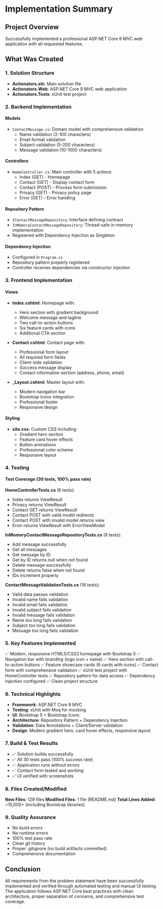 # Implementation Summary

## Project Overview
Successfully implemented a professional ASP.NET Core 9 MVC web application with all requested features.

## What Was Created

### 1. Solution Structure
- **Actionators.sln**: Main solution file
- **Actionators.Web**: ASP.NET Core 9 MVC web application
- **Actionators.Tests**: xUnit test project

### 2. Backend Implementation

#### Models
- `ContactMessage.cs`: Domain model with comprehensive validation
  - Name validation (2-100 characters)
  - Email format validation
  - Subject validation (5-200 characters)
  - Message validation (10-1000 characters)

#### Controllers
- `HomeController.cs`: Main controller with 5 actions
  - Index (GET) - Homepage
  - Contact (GET) - Display contact form
  - Contact (POST) - Process form submission
  - Privacy (GET) - Privacy policy page
  - Error (GET) - Error handling

#### Repository Pattern
- `IContactMessageRepository`: Interface defining contract
- `InMemoryContactMessageRepository`: Thread-safe in-memory implementation
- Registered with Dependency Injection as Singleton

#### Dependency Injection
- Configured in `Program.cs`
- Repository pattern properly registered
- Controller receives dependencies via constructor injection

### 3. Frontend Implementation

#### Views
- **Index.cshtml**: Homepage with:
  - Hero section with gradient background
  - Welcome message and tagline
  - Two call-to-action buttons
  - Six feature cards with icons
  - Additional CTA section
  
- **Contact.cshtml**: Contact page with:
  - Professional form layout
  - All required form fields
  - Client-side validation
  - Success message display
  - Contact information section (address, phone, email)

- **_Layout.cshtml**: Master layout with:
  - Modern navigation bar
  - Bootstrap Icons integration
  - Professional footer
  - Responsive design

#### Styling
- **site.css**: Custom CSS including:
  - Gradient hero section
  - Feature card hover effects
  - Button animations
  - Professional color scheme
  - Responsive layout

### 4. Testing

#### Test Coverage (30 tests, 100% pass rate)

**HomeControllerTests.cs** (6 tests):
- Index returns ViewResult
- Privacy returns ViewResult
- Contact GET returns ViewResult
- Contact POST with valid model redirects
- Contact POST with invalid model returns view
- Error returns ViewResult with ErrorViewModel

**InMemoryContactMessageRepositoryTests.cs** (8 tests):
- Add message successfully
- Get all messages
- Get message by ID
- Get by ID returns null when not found
- Delete message successfully
- Delete returns false when not found
- IDs increment properly

**ContactMessageValidationTests.cs** (16 tests):
- Valid data passes validation
- Invalid name fails validation
- Invalid email fails validation
- Invalid subject fails validation
- Invalid message fails validation
- Name too long fails validation
- Subject too long fails validation
- Message too long fails validation

### 5. Key Features Implemented

✅ Modern, responsive HTML5/CSS3 homepage with Bootstrap 5
✅ Navigation bar with branding (logo icon + name)
✅ Hero section with call-to-action buttons
✅ Feature showcase cards (6 cards with icons)
✅ Contact form with comprehensive validation
✅ xUnit test project with HomeController tests
✅ Repository pattern for data access
✅ Dependency injection configured
✅ Clean project structure

### 6. Technical Highlights

- **Framework**: ASP.NET Core 9 MVC
- **Testing**: xUnit with Moq for mocking
- **UI**: Bootstrap 5 + Bootstrap Icons
- **Architecture**: Repository Pattern + Dependency Injection
- **Validation**: Data Annotations + Client/Server validation
- **Design**: Modern gradient hero, card hover effects, responsive layout

### 7. Build & Test Results

- ✅ Solution builds successfully
- ✅ All 30 tests pass (100% success rate)
- ✅ Application runs without errors
- ✅ Contact form tested and working
- ✅ UI verified with screenshots

### 8. Files Created/Modified

**New Files**: 129 files
**Modified Files**: 1 file (README.md)
**Total Lines Added**: ~15,000+ (including Bootstrap libraries)

### 9. Quality Assurance

- No build errors
- No runtime errors
- 100% test pass rate
- Clean git history
- Proper .gitignore (no build artifacts committed)
- Comprehensive documentation

## Conclusion

All requirements from the problem statement have been successfully implemented and verified through automated testing and manual UI testing. The application follows ASP.NET Core best practices with clean architecture, proper separation of concerns, and comprehensive test coverage.
